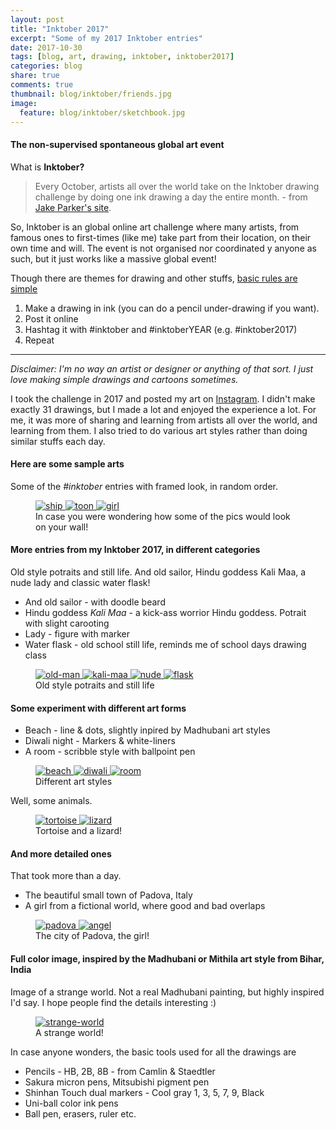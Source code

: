 ```yaml
---
layout: post
title: "Inktober 2017"
excerpt: "Some of my 2017 Inktober entries"
date: 2017-10-30
tags: [blog, art, drawing, inktober, inktober2017]
categories: blog
share: true
comments: true
thumbnail: blog/inktober/friends.jpg
image:
  feature: blog/inktober/sketchbook.jpg
---
```


#### The non-supervised spontaneous global art event

What is **Inktober?**

> Every October, artists all over the world take on the Inktober drawing challenge by doing one ink drawing a day the entire month. - from [Jake Parker's site](https://www.mrjakeparker.com/inktober-1/).

So, Inktober is an global online art challenge where many artists, from famous ones to first-times (like me) take part from their location, on their own time and will. The event is not organised nor coordinated y anyone as such, but it just works like a massive global event!

Though there are themes for drawing and other stuffs, <u>basic rules are simple</u>

1. Make a drawing in ink (you can do a pencil under-drawing if you want).
2. Post it online
3. Hashtag it with #inktober and #inktoberYEAR (e.g. #inktober2017) 
4. Repeat

----

_Disclaimer: I'm no way an artist or designer or anything of that sort. I just love making simple drawings and cartoons sometimes._

I took the challenge in 2017 and posted my art on [Instagram](https://www.instagram.com/charghya/). I didn't make exactly 31 drawings, but I made a lot and enjoyed the experience a lot. For me, it was more of sharing and learning from artists all over the world, and learning from them. I also tried to do various art styles rather than doing similar stuffs each day.

#### Here are some sample arts

Some of the _#inktober_ entries with framed look, in random order.

<figure class="third">
	<a href="/images/blog/inktober/ship.jpg">
        <img src="/images/blog/inktober/ship.jpg" alt="ship" title="ship">
    </a>
	<a href="/images/blog/inktober/toon.jpg">
        <img src="/images/blog/inktober/toon.jpg" alt="toon" title="toon">
    </a>
    <a href="/images/blog/inktober/girl.jpg">
        <img src="/images/blog/inktober/girl.jpg" alt="girl" title="girl">
    </a>
	<figcaption>In case you were wondering how some of the pics would look on your wall!</figcaption>
</figure>

#### More entries from my Inktober 2017, in different categories

Old style potraits and still life. And old sailor, Hindu goddess Kali Maa, a nude lady and classic water flask!

* And old sailor - with doodle beard
* Hindu goddess _Kali Maa_ - a kick-ass worrior Hindu goddess. Potrait with slight carooting
* Lady - figure with marker
* Water flask - old school still life, reminds me of school days drawing class

<figure class="half">
	<a href="/images/blog/inktober/old-man.jpg">
        <img src="/images/blog/inktober/old-man.jpg" alt="old-man" title="old-man">
    </a>
	<a href="/images/blog/inktober/kali-maa.jpg">
        <img src="/images/blog/inktober/kali-maa.jpg" alt="kali-maa" title="kali-maa">
    </a>
    <a href="/images/blog/inktober/nude-2.jpg">
        <img src="/images/blog/inktober/nude-2.jpg" alt="nude" title="nude">
    </a>
    <a href="/images/blog/inktober/flask-2.jpg">
        <img src="/images/blog/inktober/flask-2.jpg" alt="flask" title="flask">
    </a>
	<figcaption>Old style potraits and still life</figcaption>
</figure>

#### Some experiment with different art forms

* Beach - line & dots, slightly inpired by Madhubani art styles
* Diwali night - Markers & white-liners
* A room - scribble style with ballpoint pen

<figure class="third">
	<a href="/images/blog/inktober/beach.jpg">
        <img src="/images/blog/inktober/beach-2.jpg" alt="beach" title="beach">
    </a>
	<a href="/images/blog/inktober/diwali.jpg">
        <img src="/images/blog/inktober/diwali.jpg" alt="diwali" title="diwali">
    </a>
    <a href="/images/blog/inktober/room-2.jpg">
        <img src="/images/blog/inktober/room-2.jpg" alt="room" title="room">
    </a>
	<figcaption>Different art styles</figcaption>
</figure>

Well, some animals.

<figure class="half">
	<a href="/images/blog/inktober/tortoise.jpg">
        <img src="/images/blog/inktober/tortoise.jpg" alt="tortoise" title="tortoise">
    </a>
	<a href="/images/blog/inktober/lizard.jpg">
        <img src="/images/blog/inktober/lizard.jpg" alt="lizard" title="lizard">
    </a>
	<figcaption>Tortoise and a lizard!</figcaption>
</figure>

#### And more detailed ones

That took more than a day.

* The beautiful small town of Padova, Italy
* A girl from a fictional world, where good and bad overlaps

<figure class="half">
	<a href="/images/blog/inktober/padova.jpg">
        <img src="/images/blog/inktober/padova.jpg" alt="padova" title="padova">
    </a>
	<a href="/images/blog/inktober/angel.jpg">
        <img src="/images/blog/inktober/angel.jpg" alt="angel" title="angel">
    </a>
	<figcaption>The city of Padova, the girl!</figcaption>
</figure>

#### Full color image, inspired by the Madhubani or Mithila art style from Bihar, India

Image of a strange world. Not a real Madhubani painting, but highly inspired I'd say. I hope people find the details interesting :)

<figure>
	<a href="/images/blog/inktober/strange-world-2.jpg">
        <img src="/images/blog/inktober/strange-world-2.jpg" alt="strange-world" title="A strange world">
    </a>
	<figcaption>A strange world!</figcaption>
</figure>

In case anyone wonders, the basic tools used for all the drawings are

* Pencils - HB, 2B, 8B - from Camlin & Staedtler
* Sakura micron pens, Mitsubishi pigment pen
* Shinhan Touch dual markers - Cool gray 1, 3, 5, 7, 9, Black
* Uni-ball color ink pens
* Ball pen, erasers, ruler etc.